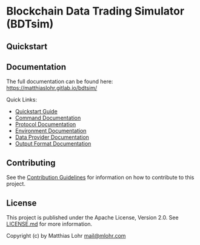 # Blockchain Data Trading Simulator (BDTsim)

## Quickstart

## Documentation

The full documentation can be found here: https://matthiaslohr.gitlab.io/bdtsim/

Quick Links:

  * [Quickstart Guide](https://matthiaslohr.gitlab.io/bdtsim/quickstart/)
  * [Command Documentation](https://matthiaslohr.gitlab.io/bdtsim/commands/)
  * [Protocol Documentation](https://matthiaslohr.gitlab.io/bdtsim/protocols/)
  * [Environment Documentation](https://matthiaslohr.gitlab.io/bdtsim/environments/)
  * [Data Provider Documentation](https://matthiaslohr.gitlab.io/bdtsim/data_providers/)
  * [Output Format Documentation](https://matthiaslohr.gitlab.io/bdtsim/output_formats/)


## Contributing

See the [Contribution Guidelines](https://gitlab.com/MatthiasLohr/bdtsim/-/blob/master/CONTRIBUTING.md) for information on how to contribute to this project.


## License

This project is published under the Apache License, Version 2.0.
See [LICENSE.md](https://gitlab.com/MatthiasLohr/bdtsim/-/blob/master/LICENSE.md) for more information.

Copyright (c) by Matthias Lohr <mail@mlohr.com>
